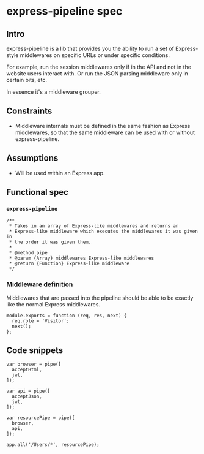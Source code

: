 # express-pipeline spec

## Intro

express-pipeline is a lib that provides you the ability to run a set of
Express-style middlewares on specific URLs or under specific conditions.

For example, run the session middlewares only if in the API and not in
the website users interact with.  Or run the JSON parsing middleware
only in certain bits, etc.

In essence it's a middleware grouper.

## Constraints

- Middleware internals must be defined in the same fashion as Express
  middlewares, so that the same middleware can be used with or without
  express-pipeline.

## Assumptions

- Will be used within an Express app.

## Functional spec

### `express-pipeline`

```
/**
 * Takes in an array of Express-like middlewares and returns an
 * Express-like middleware which executes the middlewares it was given in
 * the order it was given them.
 *
 * @method pipe
 * @param {Array} middlewares Express-like middlewares
 * @return {Function} Express-like middleware
 */
```

### Middleware definition

Middlewares that are passed into the pipeline should be able to be
exactly like the normal Express middlewares.

```
module.exports = function (req, res, next) {
  req.role = 'Visitor';
  next();
};
```

## Code snippets

```
var browser = pipe([
  acceptHtml,
  jwt,
]);

var api = pipe([
  acceptJson,
  jwt,
]);

var resourcePipe = pipe([
  browser,
  api,
]);

app.all('/Users/*', resourcePipe);
```
